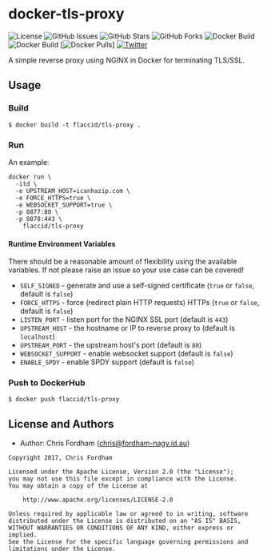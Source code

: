 # docker-tls-proxy

![License][license]
![GitHub Issues][github-issues]
![GitHub Stars][github-stars]
![GitHub Forks][github-forks]
![Docker Build][docker-build]
![Docker Build][docker-build-status]
[![Docker Pulls][pulls-badge]]
[![Twitter](https://img.shields.io/twitter/url/https/github.com/flaccid/docker-tls-proxy.svg?style=social)](https://twitter.com/intent/tweet?text=check%20out%20https://goo.gl/KS5vis&url=%5Bobject%20Object%5D)

A simple reverse proxy using NGINX in Docker for terminating TLS/SSL.

## Usage

### Build

    $ docker build -t flaccid/tls-proxy .

### Run

An example:

```
docker run \
  -itd \
  -e UPSTREAM_HOST=icanhazip.com \
  -e FORCE_HTTPS=true \
  -e WEBSOCKET_SUPPORT=true \
  -p 8877:80 \
  -p 8878:443 \
    flaccid/tls-proxy
```

#### Runtime Environment Variables

There should be a reasonable amount of flexibility using the available variables. If not please raise an issue so your use case can be covered!

- `SELF_SIGNED` - generate and use a self-signed certificate (`true` or `false`, default is `false`)
- `FORCE_HTTPS` - force (redirect plain HTTP requests) HTTPs (`true` or `false`, default is `false`)
- `LISTEN_PORT` - listen port for the NGINX SSL port (default is `443`)
- `UPSTREAM_HOST` - the hostname or IP to reverse proxy to (default is `localhost`)
- `UPSTREAM_PORT` - the upstream host's port (default is `80`)
- `WEBSOCKET_SUPPORT` - enable websocket support (default is `false`)
- `ENABLE_SPDY` - enable SPDY support (default is `false`)

### Push to DockerHub

    $ docker push flaccid/tls-proxy

License and Authors
-------------------
- Author: Chris Fordham (<chris@fordham-nagy.id.au>)

```text
Copyright 2017, Chris Fordham

Licensed under the Apache License, Version 2.0 (the "License");
you may not use this file except in compliance with the License.
You may obtain a copy of the License at

    http://www.apache.org/licenses/LICENSE-2.0

Unless required by applicable law or agreed to in writing, software
distributed under the License is distributed on an "AS IS" BASIS,
WITHOUT WARRANTIES OR CONDITIONS OF ANY KIND, either express or implied.
See the License for the specific language governing permissions and
limitations under the License.
```

[license]: https://img.shields.io/badge/license-Apache%202-blue.svg
[github-issues]: https://img.shields.io/github/issues/flaccid/docker-tls-proxy.svg
[github-forks]: https://img.shields.io/github/forks/flaccid/docker-tls-proxy.svg
[github-stars]: https://img.shields.io/github/stars/flaccid/docker-tls-proxy.svg
[docker-build]: https://img.shields.io/docker/automated/flaccid/tls-proxy.svg
[docker-build-status]: https://img.shields.io/docker/build/flaccid/tls-proxy.svg
[pulls-badge]: https://img.shields.io/docker/pulls/flaccid/tls-proxy.svg
